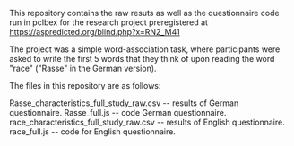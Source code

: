 This repository contains the raw resuts as well as the questionnaire code run in pcIbex for the research project preregistered at https://aspredicted.org/blind.php?x=RN2_M41

The project was a simple word-association task, where participants were asked to write the first 5 words that they think of upon reading the word "race" ("Rasse" in the German version).

The files in this repository are as follows:

Rasse_characteristics_full_study_raw.csv -- results of German questionnaire.
Rasse_full.js -- code German questionnaire.
race_characteristics_full_study_raw.csv -- results of English questionnaire.
race_full.js -- code for English questionnaire.
